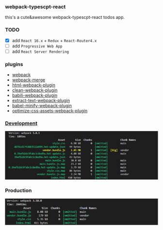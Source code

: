 ### webpack-typescpt-react
this's a cute&awesome webpack-typescpt-react todos app.
### TODO
- [x] add `React 16.x` + `Redux` + `React-Router4.x`
- [ ] add `Progressive Web App`
- [ ] add `React Server Rendering`
### plugins
- [webpack](https://github.com/webpack/webpack)
- [webpack-merge](https://github.com/survivejs/webpack-merge)
- [html-webpack-plugin](https://github.com/jantimon/html-webpack-plugin)
- [clean-webpack-plugin](https://github.com/johnagan/clean-webpack-plugin)
- [babili-webpack-plugin](https://github.com/cruzlauroiii/babili-webpack-plugin)
- [extract-text-webpack-plugin](https://github.com/webpack-contrib/extract-text-webpack-plugin)
- [babel-minify-webpack-plugin](https://github.com/webpack-contrib/babel-minify-webpack-plugin)
- [optimize-css-assets-webpack-plugin](https://github.com/NMFR/optimize-css-assets-webpack-plugin)
### [Development](https://github.com/ReySun/webpack-typescript-react/blob/master/screenshots/dev_ui_1.png)
![](./screenshots/dev_1.png)
### Production
![](./screenshots/prod_1.png)